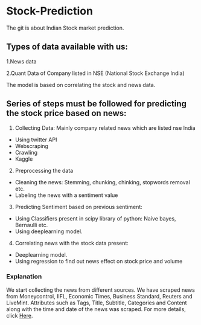 # Stock-Prediction
The git is about Indian Stock market prediction.

## Types of data available with us:
1.News data 

2.Quant Data of Company listed in NSE (National Stock Exchange India) 

The model is based on correlating the stock and news data.

## Series of steps must be followed for predicting the stock price based on news:

1. Collecting Data: Mainly company related news which are listed nse India
  * Using twitter API 
  * Webscraping
  * Crawling
  * Kaggle

2. Preprocessing the data
  * Cleaning the news: Stemming, chunking, chinking, stopwords removal etc.
  * Labeling the news with a sentiment value

3. Predicting Sentiment based on previous sentiment:
  * Using Classifiers present in scipy library of python: Naive bayes, Bernaulli etc.
  * Using deeplearning model.
  
4. Correlating news with the stock data present:
  * Deeplearning model.
  * Using regression to find out news effect on stock price and volume
  

### Explanation

We start collecting the news from different sources. We have scraped news from Moneycontrol, IIFL, Economic Times, Business Standard, Reuters and LiveMint. Attributes such as Tags, Title, Subtitle, Categories and Content along with the time and date of the news was scraped. For more details, click [Here](https://github.com/vishalsingh9423/Stock-Prediction/tree/master/Scraping).
